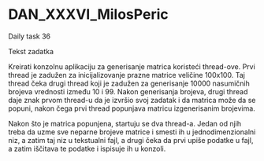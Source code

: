 # DAN_XXXVI_MilosPeric
Daily task 36

Tekst zadatka

Kreirati konzolnu aplikaciju za generisanje matrica koristeći thread-ove. Prvi
thread je zadužen za inicijalizovanje prazne matrice veličine 100x100.
Taj thread čeka drugi thread koji je zadužen za generisanje 10000 nasumičnih
brojeva vrednosti između 10 i 99. Nakon generisanja brojeva, drugi thread daje
znak prvom thread-u da je izvršio svoj zadatak i da matrica može da se popuni,
nakon čega prvi thread popunjava matricu izgenerisanim brojevima.

Nakon što je matrica popunjena, startuju se dva thread-a. Jedan od njih treba
da uzme sve neparne brojeve matrice i smesti ih u jednodimenzionalni niz, a
zatim taj niz u tekstualni fajl, a drugi čeka da prvi upiše podatke u fajl, a
zatim iščitava te podatke i ispisuje ih u konzoli.
